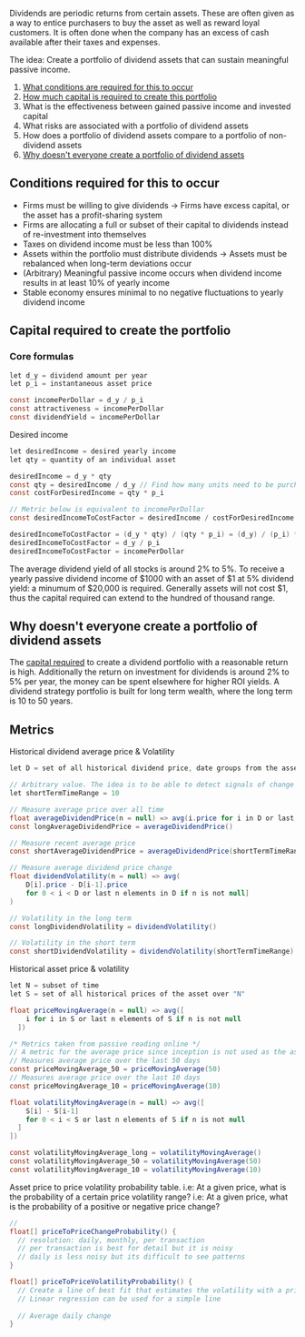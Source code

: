 Dividends are periodic returns from certain assets. These are often given as a way to entice purchasers to buy the asset as well as reward loyal customers. It is often done when the company has an excess of cash available after their taxes and expenses.

The idea: Create a portfolio of dividend assets that can sustain meaningful passive income.
1. [What conditions are required for this to occur](#conditions-required-for-this-to-occur)
2. [How much capital is required to create this portfolio](#capital-required-to-create-the-portfolio)
3. What is the effectiveness between gained passive income and invested capital
4. What risks are associated with a portfolio of dividend assets
5. How does a portfolio of dividend assets compare to a portfolio of non-dividend assets
6. [Why doesn't everyone create a portfolio of dividend assets](#why-doesnt-everyone-create-a-portfolio-of-dividend-assets)

## Conditions required for this to occur
- Firms must be willing to give dividends -> Firms have excess capital, or the asset has a profit-sharing system
- Firms are allocating a full or subset of their capital to dividends instead of re-investment into themselves
- Taxes on dividend income must be less than 100%
- Assets within the portfolio must distribute dividends -> Assets must be rebalanced when long-term deviations occur
- (Arbitrary) Meaningful passive income occurs when dividend income results in at least 10% of yearly income
- Stable economy ensures minimal to no negative fluctuations to yearly dividend income

## Capital required to create the portfolio
### Core formulas
```java
let d_y = dividend amount per year
let p_i = instantaneous asset price

const incomePerDollar = d_y / p_i
const attractiveness = incomePerDollar
const dividendYield = incomePerDollar
```

Desired income
```java
let desiredIncome = desired yearly income
let qty = quantity of an individual asset

desiredIncome = d_y * qty
const qty = desiredIncome / d_y // Find how many units need to be purchased
const costForDesiredIncome = qty * p_i

// Metric below is equivalent to incomePerDollar
const desiredIncomeToCostFactor = desiredIncome / costForDesiredIncome

desiredIncomeToCostFactor = (d_y * qty) / (qty * p_i) = (d_y) / (p_i) * qty
desiredIncomeToCostFactor = d_y / p_i
desiredIncomeToCostFactor = incomePerDollar 
```

The average dividend yield of all stocks is around 2% to 5%. To receive a yearly passive dividend income of
$1000 with an asset of $1 at 5% dividend yield: a minumum of $20,000 is required. Generally assets
will not cost $1, thus the capital required can extend to the hundred of thousand range.

## Why doesn't everyone create a portfolio of dividend assets
The [capital required](#capital-required-to-create-the-portfolio) to create a dividend portfolio with a reasonable
return is high. Additionally the return on investment for dividends is around 2% to 5% per year, the money can be spent
elsewhere for higher ROI yields. A dividend strategy portfolio is built for long term wealth, where the long term is 10 to 50 years.

## Metrics
Historical dividend average price & Volatility
```java
let D = set of all historical dividend price, date groups from the asset over "N"

// Arbitrary value. The idea is to be able to detect signals of change
let shortTermTimeRange = 10

// Measure average price over all time
float averageDividendPrice(n = null) => avg(i.price for i in D or last n elements in D if n is not null)
const longAverageDividendPrice = averageDividendPrice()

// Measure recent average price
const shortAverageDividendPrice = averageDividendPrice(shortTermTimeRange)

// Measure average dividend price change
float dividendVolatility(n = null) => avg(
    D[i].price - D[i-1].price
    for 0 < i < D or last n elements in D if n is not null]
)

// Volatility in the long term
const longDividendVolatility = dividendVolatility()

// Volatility in the short term
const shortDividendVolatility = dividendVolatility(shortTermTimeRange)
```

Historical asset price & volatility
```java
let N = subset of time
let S = set of all historical prices of the asset over "N"

float priceMovingAverage(n = null) => avg([
    i for i in S or last n elements of S if n is not null
  ])

/* Metrics taken from passive reading online */
// A metric for the average price since inception is not used as the asset price changes over the long term. Ideally it should go up, however if it goes down the asset can still be valuable. Hence, an average of all time is not entirely useful right now as it covers a large and unfiltered dataset
// Measures average price over the last 50 days
const priceMovingAverage_50 = priceMovingAverage(50)
// Measures average price over the last 10 days
const priceMovingAverage_10 = priceMovingAverage(10)

float volatilityMovingAverage(n = null) => avg([
    S[i] - S[i-1]
    for 0 < i < S or last n elements of S if n is not null
  ]
])

const volatilityMovingAverage_long = volatilityMovingAverage()
const volatilityMovingAverage_50 = volatilityMovingAverage(50)
const volatilityMovingAverage_10 = volatilityMovingAverage(10)
```

Asset price to price volatility probability table.
i.e: At a given price, what is the probability of a certain price volatility range?
i.e: At a given price, what is the probability of a positive or negative price change?
```java
//
float[] priceToPriceChangeProbability() {
  // resolution: daily, monthly, per transaction
  // per transaction is best for detail but it is noisy
  // daily is less noisy but its difficult to see patterns
}

float[] priceToPriceVolatilityProbability() {
  // Create a line of best fit that estimates the volatility with a price
  // Linear regression can be used for a simple line
  
  // Average daily change
}
```